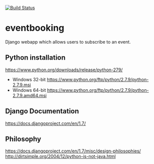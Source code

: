 [![Build Status](https://travis-ci.org/jjbgf/eventbooking.svg?branch=master)](https://travis-ci.org/jjbgf/eventbooking)

# eventbooking
Django webapp which allows users to subscribe to an event.

## Python installation
https://www.python.org/downloads/release/python-279/
* Windows 32-bit https://www.python.org/ftp/python/2.7.9/python-2.7.9.msi
* Windows 64-bit https://www.python.org/ftp/python/2.7.9/python-2.7.9.amd64.msi

## Django Documentation
https://docs.djangoproject.com/en/1.7/

## Philosophy
https://docs.djangoproject.com/en/1.7/misc/design-philosophies/
http://dirtsimple.org/2004/12/python-is-not-java.html
